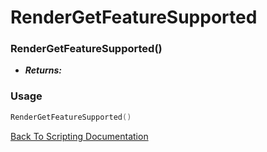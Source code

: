 # RenderGetFeatureSupported

### RenderGetFeatureSupported()
- ***Returns:*** 

### Usage

```Lua
RenderGetFeatureSupported()
```


[Back To Scripting Documentation](../README.md)
